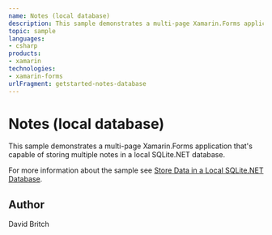 ```yaml
---
name: Notes (local database)
description: This sample demonstrates a multi-page Xamarin.Forms application that's capable of storing multiple notes in a local SQLite.NET database.  For more ...
topic: sample
languages:
- csharp
products:
- xamarin
technologies:
- xamarin-forms
urlFragment: getstarted-notes-database
---
```

Notes (local database)
======================

This sample demonstrates a multi-page Xamarin.Forms application that's capable of storing multiple notes in a local SQLite.NET database.

For more information about the sample see [Store Data in a Local SQLite.NET Database](https://docs.microsoft.com/xamarin/get-started/quickstarts/database).

Author
------

David Britch
